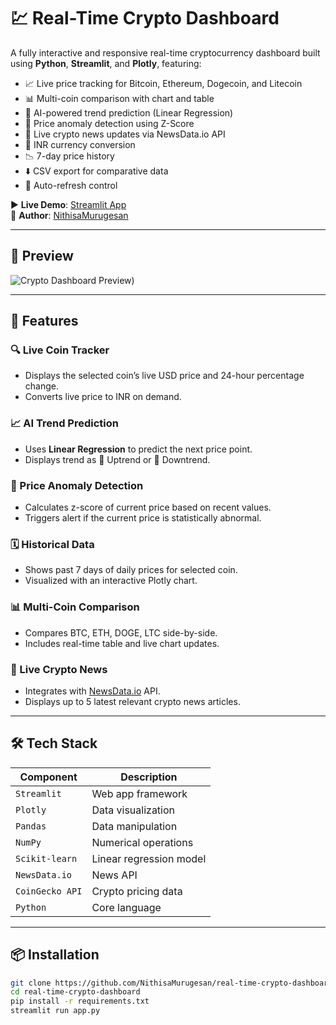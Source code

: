 # 💹 Real-Time Crypto Dashboard

A fully interactive and responsive real-time cryptocurrency dashboard built using **Python**, **Streamlit**, and **Plotly**, featuring:

- 📈 Live price tracking for Bitcoin, Ethereum, Dogecoin, and Litecoin  
- 📊 Multi-coin comparison with chart and table  
- 🧠 AI-powered trend prediction (Linear Regression)  
- 🚨 Price anomaly detection using Z-Score  
- 📰 Live crypto news updates via NewsData.io API  
- 💱 INR currency conversion  
- 📉 7-day price history  
- ⬇️ CSV export for comparative data  
- 🔄 Auto-refresh control

▶️ **Live Demo**: [Streamlit App](https://real-time-crypto-dashboard-by4dxgqjesnhgbbe4jnjds.streamlit.app)  
👤 **Author**: [NithisaMurugesan](https://github.com/NithisaMurugesan)

---

## 📸 Preview

![Crypto Dashboard Preview](front.png)) 

---

## 🚀 Features

### 🔍 Live Coin Tracker
- Displays the selected coin’s live USD price and 24-hour percentage change.
- Converts live price to INR on demand.

### 📈 AI Trend Prediction
- Uses **Linear Regression** to predict the next price point.
- Displays trend as 🔼 Uptrend or 🔽 Downtrend.

### 🚨 Price Anomaly Detection
- Calculates z-score of current price based on recent values.
- Triggers alert if the current price is statistically abnormal.

### 🗓️ Historical Data
- Shows past 7 days of daily prices for selected coin.
- Visualized with an interactive Plotly chart.

### 📊 Multi-Coin Comparison
- Compares BTC, ETH, DOGE, LTC side-by-side.
- Includes real-time table and live chart updates.

### 📰 Live Crypto News
- Integrates with [NewsData.io](https://newsdata.io/) API.
- Displays up to 5 latest relevant crypto news articles.

---

## 🛠️ Tech Stack

| Component | Description |
|----------|-------------|
| `Streamlit` | Web app framework |
| `Plotly` | Data visualization |
| `Pandas` | Data manipulation |
| `NumPy` | Numerical operations |
| `Scikit-learn` | Linear regression model |
| `NewsData.io` | News API |
| `CoinGecko API` | Crypto pricing data |
| `Python` | Core language |

---

## 📦 Installation

```bash
git clone https://github.com/NithisaMurugesan/real-time-crypto-dashboard.git
cd real-time-crypto-dashboard
pip install -r requirements.txt
streamlit run app.py
